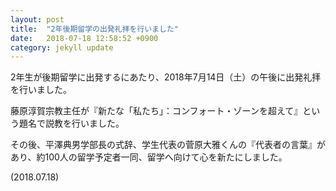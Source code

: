 ```yaml
---
layout: post
title:  "2年後期留学の出発礼拝を行いました"
date:   2018-07-18 12:58:52 +0900
category: jekyll update
---
```


<!--img src=""-->

2年生が後期留学に出発するにあたり、2018年7月14日（土）の午後に出発礼拝を行いました。

藤原淳賀宗教主任が『新たな「私たち」：コンフォート・ゾーンを超えて』という題名で説教を行いました。

その後、平澤典男学部長の式辞、学生代表の菅原大雅くんの『代表者の言葉』があり、約100人の留学予定者一同、留学へ向けて心を新たにしました。

(2018.07.18)

[jekyll-docs]: https://jekyllrb.com/docs/home
[jekyll-gh]:   https://github.com/jekyll/jekyll
[jekyll-talk]: https://talk.jekyllrb.com/
